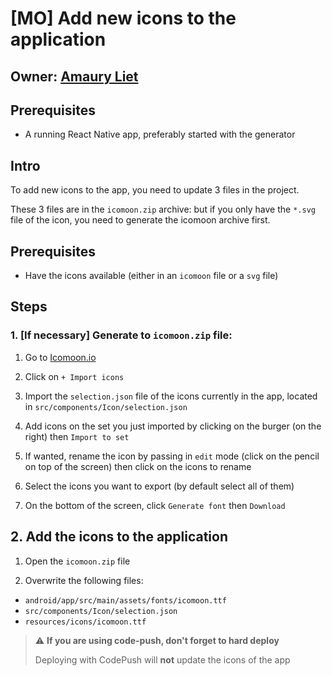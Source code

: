 # [MO] Add new icons to the application

## Owner: [Amaury Liet](http://github.com/AmauryLiet/)

## Prerequisites

- A running React Native app, preferably started with the generator


## Intro

To add new icons to the app, you need to update 3 files in the project.

These 3 files are in the `icomoon.zip` archive: but if you only have the `*.svg` file of the icon, you need to generate the icomoon archive first.

## Prerequisites

- Have the icons available (either in an `icomoon` file or a `svg` file)


## Steps
 
### 1. [If necessary] Generate to `icomoon.zip` file:

 1. Go to [Icomoon.io](https://icomoon.io/app/#/select)
 
 2. Click on `+ Import icons`
 
 3. Import the `selection.json` file of the icons currently in the app, located in `src/components/Icon/selection.json`
 
 4. Add icons on the set you just imported by clicking on the burger (on the right) then `Import to set`
 
 5. If wanted, rename the icon by passing in `edit` mode (click on the pencil on top of the screen) then click on the icons to rename
 
 6. Select the icons you want to export (by default select all of them)
 
 7. On the bottom of the screen, click `Generate font` then `Download`
 

## 2. Add the icons to the application

 1. Open the `icomoon.zip` file
 
 2. Overwrite the following files:
  - `android/app/src/main/assets/fonts/icomoon.ttf`
  - `src/components/Icon/selection.json`
  - `resources/icons/icomoon.ttf`


> :warning: **If you are using code-push, don't forget to hard deploy**
>
> Deploying with CodePush will **not** update the icons of the app

